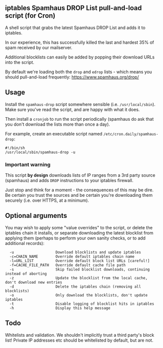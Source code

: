 ## iptables Spamhaus DROP List pull-and-load script (for Cron)
A shell script that grabs the latest Spamhaus DROP List and adds it to iptables.

In our experience, this has successfully killed the last and hardest 35% of spam received by our mailserver.

Additional blocklists can easily be added by popping their download URLs into the script.

By default we're loading both the `drop` and `edrop` lists - which means you should pull-and-load frequently: https://www.spamhaus.org/drop/

## Usage
Install the `spamhaus-drop` script somewhere sensible (i.e. `/usr/local/sbin`).  Make sure you've read the script, and are happy with what it does.

Then install a `cronjob` to run the script periodically (spamhaus do ask that you don't download the lists more than once a day).

For example, create an executable script named `/etc/cron.daily/spamhaus-drop`:

```
#!/bin/sh
/usr/local/sbin/spamhaus-drop -u
```

### Important warning
This script **by design** downloads lists of IP ranges from a 3rd party source (spamhaus) and adds `DROP` instructions to your iptables firewall.

Just stop and think for a moment - the consequences of this may be dire.  Be certain you trust the sources and be certain you're downloading them securely (i.e. over HTTPS, at a minimum).

## Optional arguments

You may wish to apply some "value overrides" to the script, or delete the iptables chain it installs, or separate downloading the latest blocklist from applying them (perhaps to perform your own sanity checks, or to add additional records):

```
  -u                   Download blocklists and update iptables
  -c=CHAIN_NAME        Override default iptables chain name
  -l=URL_LIST          Override default block list URLs [careful!]
  -f=CACHE_FILE_PATH   Override default cache file path
  -s                   Skip failed blocklist downloads, continuing instead of aborting
  -z                   Update the blocklist from the local cache, don't download new entries
  -d                   Delete the iptables chain (removing all blocklists)
  -o                   Only download the blocklists, don't update iptables
  -t                   Disable logging of blocklist hits in iptables
  -h                   Display this help message
```

## Todo
Whitelists and validation.  We shouldn't implicitly trust a third party's block list!  Private IP addresses etc should be whitelisted by default, but are not.
